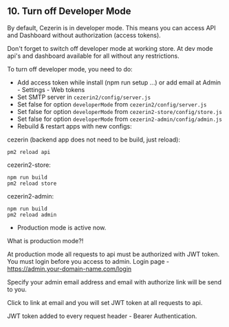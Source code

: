 ## 10. Turn off Developer Mode
By default, Cezerin is in developer mode. This means you can access API and Dashboard without authorization (access tokens).

Don't forget to switch off developer mode at working store.
At dev mode api's and dashboard available for all without any restrictions.
  
To turn off developer mode, you need to do:

 - Add access token while install (npm run setup ...) or add email at Admin - Settings - Web tokens
 - Set SMTP server in `cezerin2/config/server.js`
 - Set false for option `developerMode` from `cezerin2/config/server.js`
 - Set false for option `developerMode` from `cezerin2-store/config/store.js`
 - Set false for option `developerMode` from `cezerin2-admin/config/admin.js`
 - Rebuild & restart apps with new configs:

cezerin (backend app does not need to be build, just reload):
```
pm2 reload api
```
cezerin2-store:
```
npm run build
pm2 reload store
```
cezerin2-admin:
```
npm run build
pm2 reload admin
```
 - Production mode is active now.
 
What is production mode?!
 
At production mode all requests to api must be authorized with JWT token.
You must login before you access to admin.
Login page - https://admin.your-domain-name.com/login

Specify your admin email address and email with authorize link will be send to you.

Click to link at email and you will set JWT token at all requests to api.

JWT token added to every request header - Bearer Authentication.

 
